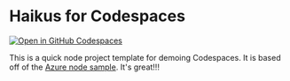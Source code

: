 
# Haikus for Codespaces

[![Open in GitHub Codespaces](https://github.com/codespaces/badge.svg)](https://github.com/codespaces/new/?machine=xLargePremiumLinux&repo=craiglpeters-demo%2Fhaikus-for-mona&ref=main)

This is a quick node project template for demoing Codespaces. It is based off of the [Azure node sample](https://github.com/Azure-Samples/nodejs-docs-hello-world). It's great!!!
